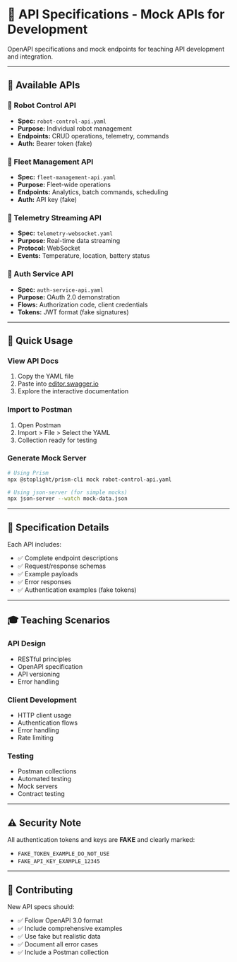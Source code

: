 # 🔌 API Specifications - Mock APIs for Development

OpenAPI specifications and mock endpoints for teaching API development and integration.

---

## 📁 Available APIs

### 🤖 Robot Control API
- **Spec:** `robot-control-api.yaml`
- **Purpose:** Individual robot management
- **Endpoints:** CRUD operations, telemetry, commands
- **Auth:** Bearer token (fake)

### 🚁 Fleet Management API  
- **Spec:** `fleet-management-api.yaml`
- **Purpose:** Fleet-wide operations
- **Endpoints:** Analytics, batch commands, scheduling
- **Auth:** API key (fake)

### 📡 Telemetry Streaming API
- **Spec:** `telemetry-websocket.yaml`
- **Purpose:** Real-time data streaming
- **Protocol:** WebSocket
- **Events:** Temperature, location, battery status

### 🔐 Auth Service API
- **Spec:** `auth-service-api.yaml`
- **Purpose:** OAuth 2.0 demonstration
- **Flows:** Authorization code, client credentials
- **Tokens:** JWT format (fake signatures)

---

## 🚦 Quick Usage

### View API Docs
1. Copy the YAML file
2. Paste into [editor.swagger.io](https://editor.swagger.io)
3. Explore the interactive documentation

### Import to Postman
1. Open Postman
2. Import > File > Select the YAML
3. Collection ready for testing

### Generate Mock Server
```bash
# Using Prism
npx @stoplight/prism-cli mock robot-control-api.yaml

# Using json-server (for simple mocks)
npx json-server --watch mock-data.json
```

---

## 📝 Specification Details

Each API includes:
- ✅ Complete endpoint descriptions
- ✅ Request/response schemas
- ✅ Example payloads
- ✅ Error responses
- ✅ Authentication examples (fake tokens)

---

## 🎓 Teaching Scenarios

### API Design
- RESTful principles
- OpenAPI specification
- API versioning
- Error handling

### Client Development
- HTTP client usage
- Authentication flows
- Error handling
- Rate limiting

### Testing
- Postman collections
- Automated testing
- Mock servers
- Contract testing

---

## ⚠️ Security Note

All authentication tokens and keys are **FAKE** and clearly marked:
- `FAKE_TOKEN_EXAMPLE_DO_NOT_USE`
- `FAKE_API_KEY_EXAMPLE_12345`

---

## 🤝 Contributing

New API specs should:
- ✅ Follow OpenAPI 3.0 format
- ✅ Include comprehensive examples
- ✅ Use fake but realistic data
- ✅ Document all error cases
- ✅ Include a Postman collection